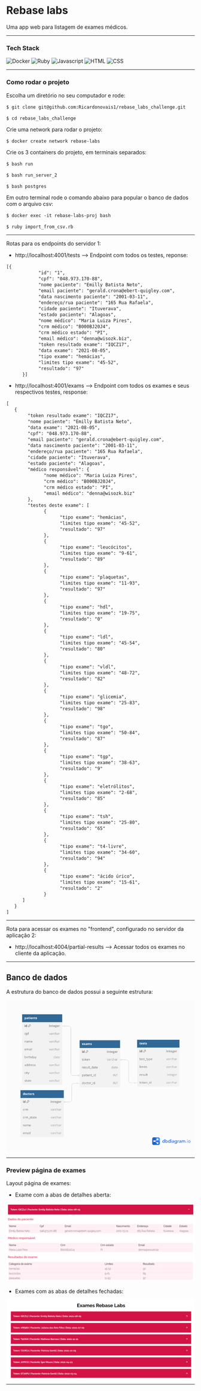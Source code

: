 <h1 align="left">Rebase labs</h1>

Uma app web para listagem de exames médicos.

---

### Tech Stack

![Docker](https://img.shields.io/badge/Docker-%232496ED.svg?style=for-the-badge&logo=docker&logoColor=white)
![Ruby](https://img.shields.io/badge/Ruby-%23CC342D.svg?style=for-the-badge&logo=ruby&logoColor=white)
![Javascript](https://img.shields.io/badge/Javascript-%23F7DF1E.svg?style=for-the-badge&logo=javascript&logoColor=black)
![HTML](https://img.shields.io/badge/HTML-%23E34F26.svg?style=for-the-badge&logo=html5&logoColor=white)
![CSS](https://img.shields.io/badge/CSS-%231572B6.svg?style=for-the-badge&logo=css3&logoColor=white)

---

### Como rodar o projeto

Escolha um diretório no seu computador e rode:

```
$ git clone git@github.com:Ricardonovais1/rebase_labs_challenge.git
```
```
$ cd rebase_labs_challenge
```

Crie uma network para rodar o projeto:

```
$ docker create network rebase-labs
```

Crie os 3 containers do projeto, em terminais separados:

```
$ bash run
```
```
$ bash run_server_2
```
```
$ bash postgres
```
Em outro terminal rode o comando abaixo para popular o banco de dados com o arquivo csv:

```
$ docker exec -it rebase-labs-proj bash
```
```
$ ruby import_from_csv.rb
```
---

Rotas para os endpoints do servidor 1:

   * http://localhost:4001/tests --> Endpoint com todos os testes, reponse:

```
[{
            "id": "1",
            "cpf": "048.973.170-88",
            "nome paciente": "Emilly Batista Neto",
            "email paciente": "gerald.crona@ebert-quigley.com",
            "data nascimento paciente": "2001-03-11",
            "endereço/rua paciente": "165 Rua Rafaela",
            "cidade paciente": "Ituverava",
            "estado paciente": "Alagoas",
            "nome médico": "Maria Luiza Pires",
            "crm médico": "B000BJ20J4",
            "crm médico estado": "PI",
            "email médico": "denna@wisozk.biz",
            "token resultado exame": "IQCZ17",
            "data exame": "2021-08-05",
            "tipo exame": "hemácias",
            "limites tipo exame": "45-52",
            "resultado": "97"
      }]
```
   * http://localhost:4001/exams --> Endpoint com todos os exames e seus respectivos testes, response:

```
[
   {
        "token resultado exame": "IQCZ17",
        "nome paciente": "Emilly Batista Neto",
        "data exame": "2021-08-05",
        "cpf": "048.973.170-88",
        "email paciente": "gerald.crona@ebert-quigley.com",
        "data nascimento paciente": "2001-03-11",
        "endereço/rua paciente": "165 Rua Rafaela",
        "cidade paciente": "Ituverava",
        "estado paciente": "Alagoas",
        "médico responsável": {
              "nome médico": "Maria Luiza Pires",
              "crm médico": "B000BJ20J4",
              "crm médico estado": "PI",
              "email médico": "denna@wisozk.biz"
        },
        "testes deste exame": [
              {
                    "tipo exame": "hemácias",
                    "limites tipo exame": "45-52",
                    "resultado": "97"
              },
              {
                    "tipo exame": "leucócitos",
                    "limites tipo exame": "9-61",
                    "resultado": "89"
              },
              {
                    "tipo exame": "plaquetas",
                    "limites tipo exame": "11-93",
                    "resultado": "97"
              },
              {
                    "tipo exame": "hdl",
                    "limites tipo exame": "19-75",
                    "resultado": "0"
              },
              {
                    "tipo exame": "ldl",
                    "limites tipo exame": "45-54",
                    "resultado": "80"
              },
              {
                    "tipo exame": "vldl",
                    "limites tipo exame": "48-72",
                    "resultado": "82"
              },
              {
                    "tipo exame": "glicemia",
                    "limites tipo exame": "25-83",
                    "resultado": "98"
              },
              {
                    "tipo exame": "tgo",
                    "limites tipo exame": "50-84",
                    "resultado": "87"
              },
              {
                    "tipo exame": "tgp",
                    "limites tipo exame": "38-63",
                    "resultado": "9"
              },
              {
                    "tipo exame": "eletrólitos",
                    "limites tipo exame": "2-68",
                    "resultado": "85"
              },
              {
                    "tipo exame": "tsh",
                    "limites tipo exame": "25-80",
                    "resultado": "65"
              },
              {
                    "tipo exame": "t4-livre",
                    "limites tipo exame": "34-60",
                    "resultado": "94"
              },
              {
                    "tipo exame": "ácido úrico",
                    "limites tipo exame": "15-61",
                    "resultado": "2"
              }
      ]
   }
]
```

---

Rota para acessar os exames no "frontend", configurado no servidor da aplicação 2:

   * http://localhost:4004/partial-results --> Acessar todos os exames no cliente da aplicação.
---

## Banco de dados

A estrutura do banco de dados possui a seguinte estrutura:

![db](img/Diagrama_DB_REBASE_LABS.png)

---
### Preview página de exames

Layout página de exames:

   * Exame com a abas de detalhes aberta:

![aberto](img/Exame_zoom.png)

   * Exames com as abas de detalhes fechadas:

![fechado](img/Exame_aba_fechada.png)

---

